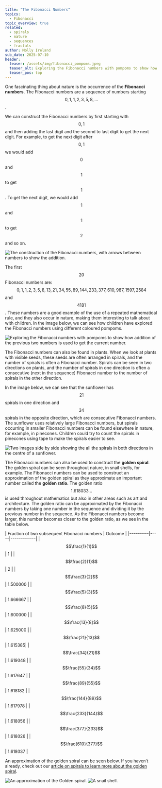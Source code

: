 ```yaml
---
title: "The Fibonacci Numbers"
topics: 
  - Fibonacci
topic_overview: true
related: 
  - spirals
  - nature
  - sequences
  - fractals
author: Molly Ireland
sub_date: 2025-07-10
header:
  teaser: /assets/img/fibonacci_pompoms.jpeg
  teaser_alt: Exploring the Fibonacci numbers with pompoms to show how addition of the previous two numbers is used to get the current number.
  teaser_pos: top
---
```

One fascinating thing about nature is the occurrence of the **Fibonacci numbers**. The Fibonacci numbers are a sequence of numbers starting $$0,1,1,2,3,5,8,...$$. 

We can construct the Fibonacci numbers by first starting with $$0,1$$ and then adding the last digit and the second to last digit to get the next digit. For example, to get the next digit after $$0,1$$ we would add $$0$$ and $$1$$ to get $$1$$. To get the next digit, we would add $$1$$ and $$1$$ to get $$2$$ and so on. 

 ![The construction of the Fibonacci numbers, with arrows between numbers to show the addition.]({{site.baseurl}}/assets/img/fibonacci_sequence.jpeg "The construction of the Fibonacci numbers")

The first $$20$$ Fibonacci numbers are: $$0,1,1,2,3,5,8,13,21,34,55,89,144, 233, 377, 610, 987, 1597, 2584$$ and $$4181$$. These numbers are a good example of the use of a repeated mathematical rule, and they also occur in nature, making them interesting to talk about with children. In the image below, we can see how children have explored the Fibonacci numbers using different coloured pompoms. 

 ![Exploring the Fibonacci numbers with pompoms to show how addition of the previous two numbers is used to get the current number.]({{site.baseurl}}/assets/img/fibonacci_pompoms.jpeg "Exploring the Fibonacci numbers with pompoms")

The Fibonacci numbers can also be found in plants. When we look at plants with visible seeds, these seeds are often arranged in spirals, and the number of spirals is often a Fibonacci number. Spirals can be seen in two directions on plants, and the number of spirals in one direction is often a consecutive (next in the sequence) Fibonacci number to the number of spirals in the other direction.

In the image below, we can see that the sunflower has $$21$$ spirals in one direction and $$34$$ spirals in the opposite direction, which are consecutive Fibonacci numbers. The sunflower uses relatively large Fibonacci numbers, but spirals occurring in smaller Fibonacci numbers can be found elsewhere in nature, for example, in pinecones. Children could try to count the spirals in pinecones using tape to make the spirals easier to see.

  ![Two images side by side showing the all the spirals in both directions in the centre of a sunflower.]({{site.baseurl}}/assets/img/fibonacci_spirals_21_34.jpeg "Spirals in a sunflower")

The Fibonacci numbers can also be used to construct the **golden spiral**. The golden spiral can be seen throughout nature, in snail shells, for example. The Fibonacci numbers can be used to construct an approximation of the golden spiral as they approximate an important number called the **golden ratio**. The golden ratio $$1.618033…$$ is used throughout mathematics but also in other areas such as art and architecture. The golden ratio can be approximated by the Fibonacci numbers by taking one number in the sequence and dividing it by the previous number in the sequence. As the Fibonacci numbers become larger, this number becomes closer to the golden ratio, as we see in the table below.

|  Fraction of two subsequent Fibonacci numbers   | Outcome  |
|----------|-----|-------------|
|$$\frac{1}{1}$$| 1 |
|$$\frac{2}{1}$$| 2 |
|$$\frac{3}{2}$$| 1.500000 |
|$$\frac{5}{3}$$| 1.666667 |
|$$\frac{8}{5}$$| 1.600000 |
|$$\frac{13}{8}$$| 1.625000 |
|$$\frac{21}{13}$$| 1.615385|
|$$\frac{34}{21}$$| 1.619048 |
|$$\frac{55}{34}$$| 1.617647 |
|$$\frac{89}{55}$$| 1.618182 |
|$$\frac{144}{89}$$| 1.617978 |
|$$\frac{233}{144}$$| 1.618056 |
|$$\frac{377}{233}$$| 1.618026 |
|$$\frac{610}{377}$$| 1.618037 |


An approximation of the golden spiral can be seen below. If you haven’t already, check out our [article on spirals to learn more about the golden spiral]({{site.baseurl}}/articles/spirals/). 

![An approximation of the Golden spiral.]({{site.baseurl}}/assets/img/approx_golden_spiral.jpeg "An approximation of the Golden spiral")
![A snail shell.]({{site.baseurl}}/assets/img/snail_spiral.jpeg "A snail shell")
